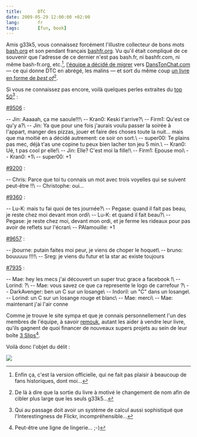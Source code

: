 ```yaml
---
title:      DTC
date: 2009-05-29 12:00:00 +02:00
lang:       fr
tags:       [fun, book]
---
```


Amis g33k5, vous connaissez forcément l'illustre collecteur de bons mots [bash.org](http://bash.org/) et son pendant français [bashfr.org](http://bashfr.org/). Vu qu'il était compliqué de ce souvenir que l'adresse de ce dernier n'est pas bash.fr, ni bashfr.com, ni même bash-fr.org, etc.[^1], [l'équipe a décidé de migrer](http://shiii.org/2009/05/13/danton-tchate/) vers [DansTonChat.com](http://danstonchat.com/) — ce qui donne DTC en abrégé, les malins — et sort du même coup [un livre en forme de *best of*](http://danstonchat.com/?livre)[^2].

[^1]: Enfin ça, c'est la version officielle, qui ne fait pas plaisir à beaucoup de fans historiques, dont moi…

[^2]: De là à dire que la sortie du livre à motivé le changement de nom afin de cibler plus large que les seuls g33k5…

Si vous ne connaissez pas encore, voilà quelques perles extraites du [top 50](http://danstonchat.com/?sort=top50)[^3]  :

[#9506](http://danstonchat.com/?9506) :

-- Jin: Aaaaah, ça me saoule!!!\\
-- Kran0: Keski t'arrive?\\
-- Firm1: Qu'est ce qu'y a?\\
-- Jin: Ya que pour une fois j'aurais voulu passer la soirée à l'appart, manger des pizzas, jouer et faire des choses toute la nuit… mais que ma moitié en a décidé autrement: ce soir on sort.\\
-- super00: Te plains pas mec, déjà t'as une copine tu peux bien lacher ton jeu 5 min.\\
-- Kran0: Ué, t pas cool pr elle!\\
-- Jin: Elle? C'est moi la fille!\\
-- Firm1: Epouse moi\\
-- Kran0: +1\\
-- super00: +1

[#9200](http://danstonchat.com/?9200) :

-- Chris: Parce que toi tu connais un mot avec trois voyelles qui se suivent peut-être !!\\
-- Christophe: oui…

[#9360](http://danstonchat.com/?9360) :

-- Lu-K: mais tu fai quoi de tes journée?\\
-- Pegase: quand il fait pas beau, je reste chez moi devant mon ordi\\
-- Lu-K: et quand il fait beau?\\
-- Pegase: je reste chez moi, devant mon ordi, et je ferme les rideaux pour pas avoir de reflets sur l'écran\\
-- PAlamouille: +1

[#9657](http://danstonchat.com/?9657) :

-- jbourne: putain faites moi peur, je viens de choper le hoquet\\
-- bruno: bouuuuu !!!!\\
-- Sreg: je viens du futur et la star ac existe toujours

[#7935](http://danstonchat.com/?7935) :

-- Mae: hey les mecs j'ai découvert un super truc grace a facebook !\\
-- Lorind: ?\\
-- Mae: vous savez ce que ca represente le logo de carrefour ?\\
-- DarkAvenger: ben un C sur un losange\\
-- Indoril: un "C" dans un losange\\
-- Lorind: un C sur un losange rouge et blanc\\
-- Mae: merci\\
-- Mae: maintenant j'ai l'air conne

Comme je trouve le site sympa et que je connais personnellement l'un des membres de l'équipe, à savoir [remouk](http://shiii.org/), autant les aider à vendre leur livre, qu'ils gagnent de quoi financer de nouveaux supers projets au sein de leur boîte [3 Slips](http://3slips.fr/)[^4].

Voilà donc l'objet du délit :

<html><a href="https://www.amazon.fr/Dans-Ton-Chat-S%C3%A9bastien-Delahaye/dp/2350760995/ref=as_li_ss_il?&linkId=&linkCode=li3&tag=gasteroprod-21&linkId=93ad057ecf9f77d5a82f2ad6e065710e&language=fr_FR" target="_blank"><img border="0" src="//ws-eu.amazon-adsystem.com/widgets/q?_encoding=UTF8&ASIN=2350760995&Format=_SL250_&ID=AsinImage&MarketPlace=FR&ServiceVersion=20070822&WS=1&tag=gasteroprod-21&language=fr_FR" ></a><img src="https://ir-fr.amazon-adsystem.com/e/ir?t=gasteroprod-21&language=fr_FR&l=li3&o=8&a=2350760995" width="1" height="1" border="0" alt="" style="border:none !important; margin:0px !important;" /></html>

[^3]: Qui au passage doit avoir un système de calcul aussi sophistiqué que l'Interestingness de Flickr, incompréhensible…

[^4]: Peut-être une ligne de lingerie… ;-)
